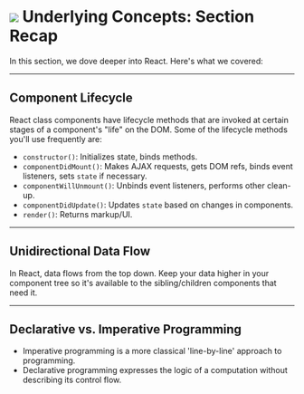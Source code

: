 # ![](https://ga-dash.s3.amazonaws.com/production/assets/logo-9f88ae6c9c3871690e33280fcf557f33.png) Underlying Concepts: Section Recap



In this section, we dove deeper into React. Here's what we covered:

---

## Component Lifecycle

React class components have lifecycle methods that are invoked at certain stages of a component's "life" on the DOM. Some of the lifecycle methods you'll use frequently are:

  - `constructor()`: Initializes state, binds methods.
  - `componentDidMount()`: Makes AJAX requests, gets DOM refs, binds event listeners, sets `state` if necessary.
  - `componentWillUnmount()`: Unbinds event listeners, performs other clean-up.
  - `componentDidUpdate()`: Updates `state` based on changes in components.
  - `render()`: Returns markup/UI.

---

## Unidirectional Data Flow

In React, data flows from the top down. Keep your data higher in your component tree so it's available to the sibling/children components that need it.

---

## Declarative vs. Imperative Programming

  - Imperative programming is a more classical 'line-by-line' approach to programming.
  - Declarative programming expresses the logic of a computation without describing its control flow.
